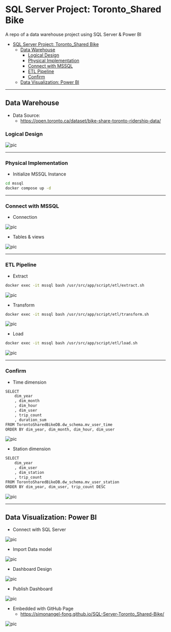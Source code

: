 # SQL Server Project: Toronto_Shared Bike

A repo of a data warehouse project using SQL Server & Power BI

- [SQL Server Project: Toronto\_Shared Bike](#sql-server-project-toronto_shared-bike)
	- [Data Warehouse](#data-warehouse)
		- [Logical Design](#logical-design)
		- [Physical Implementation](#physical-implementation)
		- [Connect with MSSQL](#connect-with-mssql)
		- [ETL Pipeline](#etl-pipeline)
		- [Confirm](#confirm)
	- [Data Visualization: Power BI](#data-visualization-power-bi)

---

## Data Warehouse

- Data Source:
  - https://open.toronto.ca/dataset/bike-share-toronto-ridership-data/

### Logical Design

![pic](./pic/Logical_design_ERD.png)

---

### Physical Implementation

- Initialize MSSQL Instance

```sh
cd mssql
docker compose up -d
```

---

### Connect with MSSQL

- Connection

![pic](./pic/connect_mssql.png)

- Tables & views

![pic](./pic/connect_mssql02.png)

---

### ETL Pipeline

- Extract

```sh
docker exec -it mssql bash /usr/src/app/script/etl/extract.sh
```

![pic](./pic/etl01.png)

- Transform

```sh
docker exec -it mssql bash /usr/src/app/script/etl/transform.sh
```

![pic](./pic/etl02.png)

- Load

```sh
docker exec -it mssql bash /usr/src/app/script/etl/load.sh
```

![pic](./pic/etl03.png)

---

### Confirm

- Time dimension

```sh
SELECT
	dim_year
	, dim_month
	, dim_hour
	, dim_user
	, trip_count
	, duration_sum
FROM TorontoSharedBikeDB.dw_schema.mv_user_time
ORDER BY dim_year, dim_month, dim_hour, dim_user
```

![pic](./pic/query01.png)

- Station dimension

```sh
SELECT
	dim_year
	, dim_user
	, dim_station
	, trip_count
FROM TorontoSharedBikeDB.dw_schema.mv_user_station
ORDER BY dim_year, dim_user, trip_count DESC
```

![pic](./pic/query02.png)

---

## Data Visualization: Power BI

- Connect with SQL Server

![pic](./pic/powerbi01.png)

- Import Data model

![pic](./pic/powerbi02.png)

- Dashboard Design

![pic](./pic/powerbi03.png)

- Publish Dashboard

![pic](./pic/powerbi04.png)

- Embedded with GitHub Page
  - https://simonangel-fong.github.io/SQL-Server-Toronto_Shared-Bike/

![pic](./pic/github_page.png)
